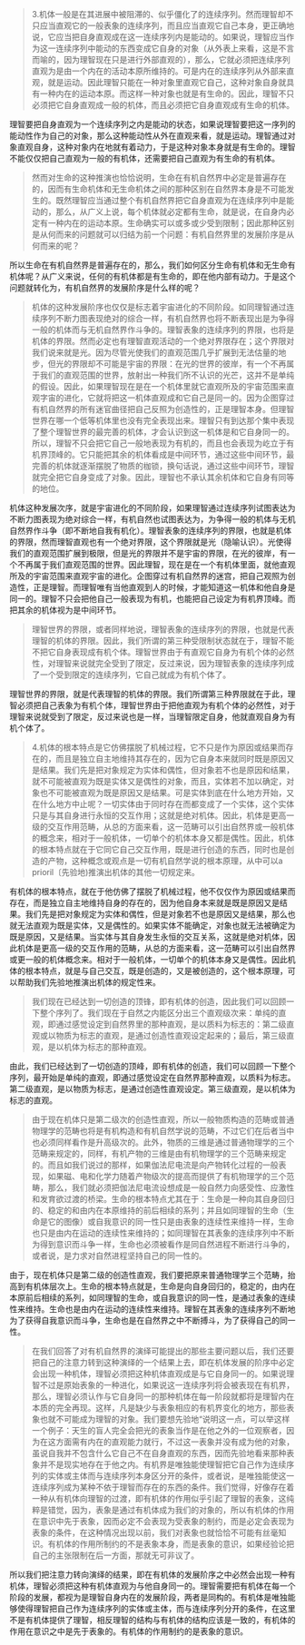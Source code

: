<blockquote data-pid="8Se1MCTf">3.机体一般是在其进展中被阻滞的、似乎僵化了的连续序列。然而理智却不只应当直观它的一般表象的连续序列，而且应当直观它自己本身，更正确地说，它应当把自身直观成在这一连续序列内是能动的。如果说，理智应当作为这一连续序列中能动的东西变成它自身的对象（从外表上来看，这是不言而喻的，因为理智现在只是进行外部直观的），那么，它就必须把连续序列直观为是由一个内在的活动本原所维持的。可是内在的连续序列从外部来直观，就是运动。因此理智只能在一种对象里直观它自己，这种对象自身就具有一种内在的运动本原。而这样一种对象也就是有生命的。因此，理智不只必须把它自身直观成一般的机体，而且必须把它自身直观成有生命的机体。</blockquote><p data-pid="b7FE8ddr">理智要把自身直观为一个连续序列之内是能动的状态，如果说理智要把这一序列的能动性作为自己的对象，那么这种能动性从外在直观来看，就是运动。理智通过对象直观自身，这种对象内在地就有着动力，于是这种对象本身就是有生命的。理智不能仅仅把自己直观为一般的有机体，还需要把自己直观为有生命的有机体。</p><blockquote data-pid="Y1oOIwo5">然而对生命的这种推演也恰恰说明，生命在有机自然界中必定是普遍存在的，因而有生命机体和无生命机体之间的那种区别在自然界本身是不可能发生的。既然理智应当通过整个有机自然界把它自身直观为在连续序列中是能动的，那么，从广义上说，每个机体就必定都有生命，就是说，在自身内必定有一种内在的运动本原。生命确实可以或多或少受到限制；因此那种区别是从何而来的问题就可以归结为前一个问题：有机自然界里的发展阶序是从何而来的呢？</blockquote><p data-pid="loHjuBF8">所以生命在有机自然界是普遍存在的，那么，我们如何区分生命有机体和无生命有机体呢？从广义来说，任何的有机体都是有生命的，即在他内部有动力。于是这个问题就转化为，有机自然界的发展阶序是什么样的呢？</p><blockquote data-pid="Cl0stVcS">机体的这种发展阶序也仅仅是标志着宇宙进化的不同阶段。如同理智通过连续序列不断力图表现绝对的综合一样，有机自然界也将不断表现出是为争得一般的机体而与无机自然界作斗争的。理智表象的连续序列的界限，也将是机体的界限。然而必定也有理智直观活动的一个绝对界限存在；这个界限对我们说来就是光。因为尽管光使我们的直观范围几乎扩展到无法估量的地步，但光的界限却不可能是宇宙的界限：在光的世界的彼岸，有一个不再属于我们的直观范围的世界，放射出一种我们所不认识的光芒，这并不是单纯的假设。因此，如果理智现在是在一个机体里就它直观所及的宇宙范围来直观字宙的进化，它就将把这一机体直观成和它自己是同一的。因为企图穿过有机自然界的所有迷官曲径把自己反照为创造性的，正是理智本身。但理智世界在哪一个低等机体里也没有完全表现出来。理智只有到达那个集中表现了整个理智世界的最完善的机体，才会认识到这一机体是和它自身同一的。所以，理智不只会把它自己一般地表现为有机的，而且也会表现为屹立于有机界顶峰的。它只能把其余的机体看成是中间环节，通过这些中间环节，最完善的机体就逐渐摆脱了物质的枷锁，换句话说，通过这些中间环节，理智就完全把它自身变成了对象。因此，理智也不承认其余机体和它自身有同等的地位。</blockquote><p data-pid="9Xk4vZr0">机体这种发展次序，就是宇宙进化的不同阶段，如果理智通过连续序列试图表达为不断力图表现为绝对综合一样，有机自然也试图表达为，为争得一般的机体与无机自然界作斗争（即不断地自我有机化）。理智表象的连续序列的界限，也就是机体的界限，然而理智直观也有一个绝对界限，这个界限就是光（隐喻认识）。光使得我们的直观范围扩展到极限，但是光的界限并不是宇宙的界限，在光的彼岸，有一个不再属于我们直观范围的世界。因此理智，现在是在一个有机体里面，就他直观所及的宇宙范围来直观宇宙的进化。企图穿过有机自然界的迷宫，把自己观照为创造性，正是理智。而理智唯有当他直观到人的时候，才能知道这一机体和他自身是同一的。理智不只会把他自己一般表现为有机，也能把自己设定为有机界顶峰。而把其余的机体视为是中间环节。</p><blockquote data-pid="k4ropJ4r">理智世界的界限，或者同样地说，理智表象的连续序列的界限，也就是代表理智的机体的界限。因此，我们所谓的第三种受限制状态就在于，理智不能不把它自身表现成有机个体。理智世界由于有直观它自身为有机个体的必然性，对理智来说就完全受到了限定，反过来说，因为理智表象的连续序列成了一个受到限定的连续序列，它自己就成为有机个体了。</blockquote><p data-pid="Z7acEoRA">理智世界的界限，就是代表理智的机体的界限。我们所谓第三种界限就在于此，理智必须把自己表象为有机个体，理智世界由于把他直观为有机个体的必然性，对于理智来说就受到了限定，反过来说也是一样，当理智限定自身，他就直观自身为有机个体了。</p><blockquote data-pid="1YakkF0v">4.机体的根本特点是它仿佛摆脱了机械过程，它不只是作为原因或结果而存在的，而且是独立自主地维持其存在的，因为它自身本来就同时既是原因又是结果。我们先是把对象规定为实体和偶性，但对象若不也是原因和结果，就不可能被直观为既是实体又是偶性的对象，而且，实体若不加以确定，对象也不可能被直观为既是原因又是结果。可是实体到底在什么地方开始，又在什么地方中止呢？一切实体由于同时存在而都变成了一个实体，这个实体只是与其自身进行永恒的交互作用；这就是绝对机体。因此，机体是更高一级的交互作用范畴，从总的方面来看，这一范畴可以引出自然界或一般机体的概念来，相对于一般机体，一切单个的机体本身又都是偶性。因此，机体的根本特点就在于它同它自己交互作用，既是进行创造的东西，同时也是创造的产物，这种概念或观点是一切有机自然学说的根本原理，从中可以a prioril〔先验地)推演出机体的其他一切规定来。</blockquote><p data-pid="5rHk1GBw">有机体的根本特点，就在于他仿佛了摆脱了机械过程，他不仅仅作为原因或结果而存在，而是独立自主地维持自身的存在的，因为他自身本来就是既是原因又是结果。我们先是把对象规定为实体和偶性，但是对象若不也是原因又是结果，那么也就无法直观为既是实体，又是偶性的。如果实体不能确定，对象也就无法被确定为既是原因，又是结果。当实体与其自身发生永恒的交互关系，这就是绝对机体，因此机体是更高一级的交互作用的范畴，从总的方面来看，这一范畴可以引出自然界或更一般的机体概念来。相对于一般机体，一切单个的机体本身又是偶性。因此机体的根本特点，就是与自己交互，既是创造的，又是被创造的，这个根本原理，可以帮助我们先验地推演出机体的规定性来。</p><blockquote data-pid="ceTqgehV">我们现在已经达到一切创造的顶锋，即有机体的创造，因此我们可以回顾一下整个序列了。我们现在于自然之内能区分出三个直观级次来：单纯的直观，即通过感觉设定到自然界里的那种直观，是以质料为标志的：第二级直观或以物质为标志的直观，是通过创造性直观设定起来的；最后，第三级直观，是以机体为标志的那种直观。</blockquote><p data-pid="8yE48hX7">由此，我们已经达到了一切创造的顶峰，即有机体的创造，我们可以回顾一下整个序列，最开始是单纯的直观，即通过感觉设定在自然界那种直观，以质料为标志。第二级直观，是以物质为标志，是通过创造性直观设定。第三级直观，是以机体为标志的直观。</p><blockquote data-pid="pIwm2qu-">由于现在机体只是第二级次的创造性直观，所以一般物质构造的范畴或普通物理学的范畴也将是有机构造和有机自然学说的范畴，不过它们在后者当中也必须同样看作是升高级次的。此外，物质的三维是通过普通物理学的三个范畴来规定的，同样，有机产物的三维是由有机物理学的三个范畴来规定的。而且如我们说过的那样，如果伽法尼电流是向产物转化过程的一般表现，如果磁、电和化学力随着产物级次的提高而提供了有机物理学的三个范畴，那么，我们就必须把伽法尼电流设想成是一般自然力向感受性、应激性和发育欲过渡的桥梁。生命的根本特点尤其在于：生命是一种向其自身回归的、稳定的和由内在本原维持的前后相续的系列；并且如同理智的生命（生命是它的图像）或自我意识的同一性只是由表象的连续性来维持一样，生命也只是由内在运动的连续性来维持的；如同理智在其表象的连续序列中不断为得到意识而斗争一样，生命也必须被看作是同自然进程不断进行斗争的，或者说，是力求对自然进程坚持自己的同一性的。</blockquote><p data-pid="u_o30vbT">由于，现在机体只是第二级的创造性直观，我们要把原来普通物理学三个范畴，抬高到有机体层次上。生命的根本特点就是，生命是向自身回归的，稳定的，由内在本原前后相续的系列，如同理智的生命，或自我意识的同一性，是通过表象的连续性来维持。生命也是由内在运动的连续性来维持。理智在其表象的连续序列不断地为了获得自我意识而斗争，生命也是在自然界之中不断搏斗，为了获得自己的同一性。</p><blockquote data-pid="GM0Xvh7F">在我们回答了对有机自然界的演绎可能提出的那些主要问题以后，我们还要把自己的注意力转到这种演绎的一个结果上去，即在机体发展的阶序中必定会出现一种机体，理智必须把这种机体直观成是与它自身同一的。如果说理智不过是原始表象的一种进化，如果说这一连续序列将会被表现在有机界，那么，理智必须认作与它自身同一的那种机体在每一阶段就都将是理智内在本质的完全再现。这样，凡是缺少与表象相应的有机界变化的地方，那些表象也就不可能成为理智的对象。我们要想先验地“说明这一点，可以举这样一个例子：天生的盲人完全会把光的表象当作是在他之外的一位观察者，因为在这方面需有内在的直观能力就行，不过这一表象并没有成为他的对象，虽说自我并不包含什么它自己不在自身直观的东西，因而先验地看来那种表象并不是现实地存在于他之内。有机界是唯独能使理智把它自己作为连续序列的实体或主体而与连续序列本身区分开的条件，或者说，是唯独能使这一连续序列成为某种不依于理智而存在的东西的条件。我们觉得，好像存在着一种从有机体向理智的过渡，即有机体的作用似乎引起了理智的表象，这纯粹是错觉，因为，表象是通过有机体成为我们的对象的，所以有机体的作用在意识中先于表象，因而必定不会表现为受表象的制约，而是必定会表现为表象的条件，在这种情况出现以前，我们对表象也就恰恰不可能有丝毫知识。有机体的作用所制约的不是表象本身，而是表象的意识，如果经验论把自己的主张限制在后一方面，那就无可非议了。</blockquote><p data-pid="tzePkaWI">所以我们把注意力转向演绎的结果，即在有机体的发展阶序之中必然会出现一种有机体，理智必须把这种有机体直观为与他自身同一的。理智需要把有机体在每一个阶段的发展，都视为是理智自身内在的发展阶段，两者是同构的。有机体是唯独能够使得理智把自己作为连续序列的实体或主体，而与连续序列分开的条件，在这里不是有机体提供了理智，相反理智的结构与有机体的结构应该是一致的，有机体的作用在意识之中是先于表象的。有机体的作用制约的是表象的意识。</p><p></p>